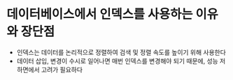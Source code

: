 # 데이터베이스에서 인덱스를 사용하는 이유와 장단점

- 인덱스는 데이터를 논리적으로 정렬하여 검색 및 정렬 속도를 높이기 위해 사용한다
- 데이터 삽입, 변경이 수시로 일어나면 매번 인덱스를 변경해야 되기 때문에, 성능 저하면에서 고려가 필요하다


